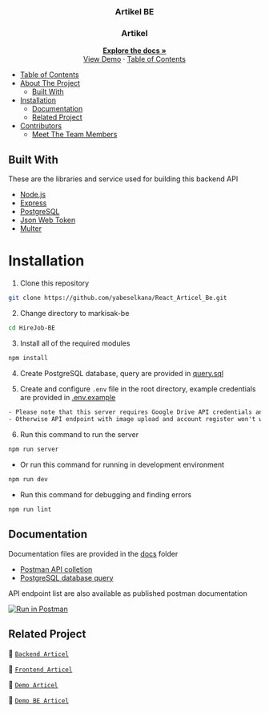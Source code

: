 <br />
<p align="center">
  <div align="center">
      <h3 align="center">Artikel BE</h3>
  </div>
  <h3 align="center">Artikel</h3>
  <p align="center">
    <a href="https://github.com/yabeselkana/React_Articel_Be.git"><strong>Explore the docs »</strong></a>
    <br />
    <a href="https://react-articel-fe.vercel.app/">View Demo</a>
    ·
    <a href="https://react-articel-be.vercel.app/https://react-articel-be.vercel.app/>Api Demo</a>
  </p>
</p>

## Table of Contents

- [Table of Contents](#table-of-contents)
- [About The Project](#about-the-project)
  - [Built With](#built-with)
- [Installation](#installation)
  - [Documentation](#documentation)
  - [Related Project](#related-project)
- [Contributors](#contributors)
  - [Meet The Team Members](#meet-the-team-members)

## Built With

These are the libraries and service used for building this backend API

- [Node.js](https://nodejs.org)
- [Express](https://expressjs.com)
- [PostgreSQL](https://www.postgresql.org)
- [Json Web Token](https://jwt.io)
- [Multer](https://github.com/expressjs/multer)

# Installation

1. Clone this repository

```sh
git clone https://github.com/yabeselkana/React_Articel_Be.git
```

2. Change directory to markisak-be

```sh
cd HireJob-BE
```

3. Install all of the required modules

```sh
npm install
```

4. Create PostgreSQL database, query are provided in [query.sql](./query.sql)

5. Create and configure `.env` file in the root directory, example credentials are provided in [.env.example](./.env.example)

```txt
- Please note that this server requires Google Drive API credentials and Gmail service account
- Otherwise API endpoint with image upload and account register won't work properly
```

6. Run this command to run the server

```sh
npm run server
```

- Or run this command for running in development environment

```sh
npm run dev
```

- Run this command for debugging and finding errors

```sh
npm run lint
```

## Documentation

Documentation files are provided in the [docs](./docs) folder

- [Postman API colletion]()
- [PostgreSQL database query](./query.sql)

API endpoint list are also available as published postman documentation

[![Run in Postman](https://run.pstmn.io/button.svg)](https://documenter.getpostman.com/view/26301439/2s9YJaZQRN)

## Related Project

:rocket: [`Backend Articel`](https://github.com/yabeselkana/React_Articel_Be.git)

:rocket: [`Frontend Articel`](https://github.com/yabeselkana/React_Articel_FE.git)

:rocket: [`Demo Articel`](https://react-articel-fe.vercel.app/)

:rocket: [`Demo BE Articel`](https://react-articel-be.vercel.app/)

<!-- Project link : [https://github.com/izaazwaskito/HireJob-BE](https://github.com/izaazwaskito/HireJob-BE) -->
